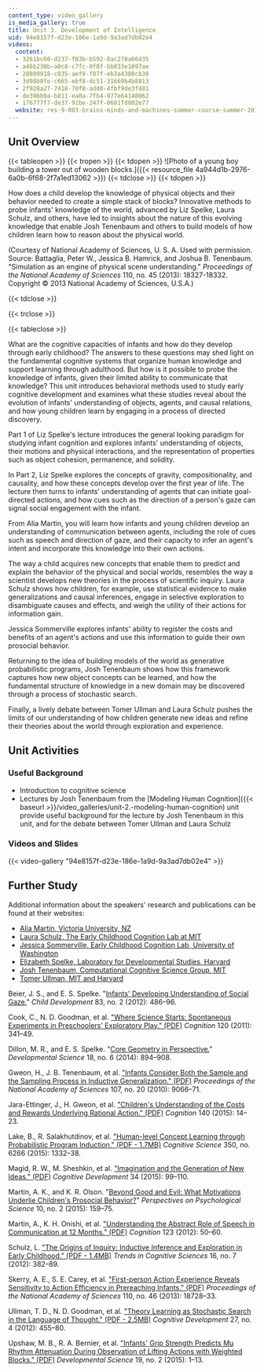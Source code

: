 ```yaml
---
content_type: video_gallery
is_media_gallery: true
title: Unit 3. Development of Intelligence
uid: 94e8157f-d23e-186e-1a9d-9a3ad7db02e4
videos:
  content:
  - 3261bc60-d237-f03b-b592-8ac278a66435
  - a46b230b-a0c8-c7fc-0f8f-bb833e1097ae
  - 28809918-c035-aef0-f87f-eb3a4380cb30
  - 3d98b8fe-c665-ebf8-dc51-31669b4b8813
  - 2f928a27-7410-70f8-add0-4fbf9de3f481
  - de39bb9a-b811-ea0a-7fb4-977e64148062
  - 176777f7-de37-91be-247f-0681fd802e77
  website: res-9-003-brains-minds-and-machines-summer-course-summer-2015
---
```


Unit Overview
-------------

{{< tableopen >}}
{{< tropen >}}
{{< tdopen >}}
![Photo of a young boy building a tower out of wooden blocks.]({{< resource_file 4a944d1b-2976-6a0b-6f68-2f7a1ed13062 >}})
{{< tdclose >}}
{{< tdopen >}}


How does a child develop the knowledge of physical objects and their behavior needed to create a simple stack of blocks? Innovative methods to probe infants' knowledge of the world, advanced by Liz Spelke, Laura Schulz, and others, have led to insights about the nature of this evolving knowledge that enable Josh Tenenbaum and others to build models of how children learn how to reason about the physical world.

(Courtesy of National Academy of Sciences, U. S. A. Used with permission. Source: Battaglia, Peter W., Jessica B. Hamrick, and Joshua B. Tenenbaum. "Simulation as an engine of physical scene understanding." _Proceedings of the National Academy of Sciences_ 110, no. 45 (2013): 18327-18332. Copyright © 2013 National Academy of Sciences, U.S.A.)


{{< tdclose >}}

{{< trclose >}}

{{< tableclose >}}

What are the cognitive capacities of infants and how do they develop through early childhood? The answers to these questions may shed light on the fundamental cognitive systems that organize human knowledge and support learning through adulthood. But how is it possible to probe the knowledge of infants, given their limited ability to communicate that knowledge? This unit introduces behavioral methods used to study early cognitive development and examines what these studies reveal about the evolution of infants' understanding of objects, agents, and causal relations, and how young children learn by engaging in a process of directed discovery.

Part 1 of Liz Spelke's lecture introduces the general looking paradigm for studying infant cognition and explores infants' understanding of objects, their motions and physical interactions, and the representation of properties such as object cohesion, permanence, and solidity.

In Part 2, Liz Spelke explores the concepts of gravity, compositionality, and causality, and how these concepts develop over the first year of life. The lecture then turns to infants' understanding of agents that can initiate goal-directed actions, and how cues such as the direction of a person's gaze can signal social engagement with the infant.

From Alia Martin, you will learn how infants and young children develop an understanding of communication between agents, including the role of cues such as speech and direction of gaze, and their capacity to infer an agent's intent and incorporate this knowledge into their own actions.

The way a child acquires new concepts that enable them to predict and explain the behavior of the physical and social worlds, resembles the way a scientist develops new theories in the process of scientific inquiry. Laura Schulz shows how children, for example, use statistical evidence to make generalizations and causal inferences, engage in selective exploration to disambiguate causes and effects, and weigh the utility of their actions for information gain.

Jessica Sommerville explores infants' ability to register the costs and benefits of an agent's actions and use this information to guide their own prosocial behavior.

Returning to the idea of building models of the world as generative probabilistic programs, Josh Tenenbaum shows how this framework captures how new object concepts can be learned, and how the fundamental structure of knowledge in a new domain may be discovered through a process of stochastic search.

Finally, a lively debate between Tomer Ullman and Laura Schulz pushes the limits of our understanding of how children generate new ideas and refine their theories about the world through exploration and experience.

Unit Activities
---------------

### Useful Background

*   Introduction to cognitive science
*   Lectures by Josh Tenenbaum from the [Modeling Human Cognition]({{< baseurl >}}/video_galleries/unit-2.-modeling-human-cognition) unit provide useful background for the lecture by Josh Tenenbaum in this unit, and for the debate between Tomer Ullman and Laura Schulz

### Videos and Slides

{{< video-gallery "94e8157f-d23e-186e-1a9d-9a3ad7db02e4" >}}


Further Study
-------------

Additional information about the speakers' research and publications can be found at their websites:

*   [Alia Martin, Victoria University, NZ](http://www.victoria.ac.nz/psyc/about/staff/alia-martin )
*   [Laura Schulz, The Early Childhood Cognition Lab at MIT](http://eccl.mit.edu/)
*   [Jessica Sommerville, Early Childhood Cognition Lab, University of Washington](https://www.psych.utoronto.ca/people/directories/all-faculty/jessica-sommerville)
*   [Elizabeth Spelke, Laboratory for Developmental Studies, Harvard](https://software.rc.fas.harvard.edu/lds/research/spelke/elizabeth-spelke/)
*   [Josh Tenenbaum, Computational Cognitive Science Group, MIT](http://cocosci.mit.edu/)
*   [Tomer Ullman, MIT and Harvard](http://www.mit.edu/~tomeru/)

Beier, J. S., and E. S. Spelke. "[Infants' Developing Understanding of Social Gaze.](https://doi.org/10.1111/j.1467-8624.2011.01702.x)" _Child Development_ 83, no. 2 (2012): 486–96.

Cook, C., N. D. Goodman, et al. ["Where Science Starts: Spontaneous Experiments in Preschoolers' Exploratory Play." (PDF)](https://pubmed.ncbi.nlm.nih.gov/21561605/) _Cognition_ 120 (2011): 341–49.

Dillon, M. R., and E. S. Spelke. "[Core Geometry in Perspective.](https://doi.org/10.1111/desc.12266)" _Developmental Science_ 18, no. 6 (2014): 894–908.

Gweon, H., J. B. Tenenbaum, et al. ["Infants Consider Both the Sample and the Sampling Process in Inductive Generalization." (PDF)](https://www.pnas.org/content/107/20/9066) _Proceedings of the National Academy of Sciences_ 107, no. 20 (2010): 9066–71.

Jara-Ettinger, J., H. Gweon, et al. ["Children's Understanding of the Costs and Rewards Underlying Rational Action." (PDF)](https://pubmed.ncbi.nlm.nih.gov/25867996/) _Cognition_ 140 (2015): 14–23.

Lake, B., R. Salakhutdinov, et al. ["Human-level Concept Learning through Probabilistic Program Induction." (PDF - 1.7MB)](http://www.cs.toronto.edu/~rsalakhu/papers/LakeEtAl2015Science.pdf) _Cognitive Science_ 350, no. 6266 (2015): 1332–38.

Magid, R. W., M. Sheshkin, et al. ["Imagination and the Generation of New Ideas." (PDF)](https://www.sciencedirect.com/science/article/abs/pii/S0885201414000744) _Cognitive Development_ 34 (2015): 99–110.

Martin, A. K., and K. R. Olson. "[Beyond Good and Evil: What Motivations Underlie Children's Prosocial Behavior?](http://dx.doi.org/10.1177/1745691615568998)" _Perspectives on Psychological Science_ 10, no. 2 (2015): 159–75.

Martin, A., K. H. Onishi, et al. ["Understanding the Abstract Role of Speech in Communication at 12 Months." (PDF)](https://www.academia.edu/3220656/Understanding_the_abstract_role_of_speech_in_communication_at_12_months) _Cognition_ 123 (2012): 50–60.

Schulz, L. ["The Origins of Inquiry: Inductive Inference and Exploration in Early Childhood." (PDF - 1.4MB)](https://www.sciencedirect.com/science/article/pii/S1364661312001301) _Trends in Cognitive Sciences_ 16, no. 7 (2012): 382–89.

Skerry, A. E., S. E. Carey, et al. ["First-person Action Experience Reveals Sensitivity to Action Efficiency in Prereaching Infants." (PDF)](http://www.pnas.org/content/pnas/110/46/18728.full.pdf) _Proceedings of the National Academy of Sciences_ 110, no. 46 (2013): 18728–33.

Ullman, T. D., N. D. Goodman, et al. ["Theory Learning as Stochastic Search in the Language of Thought." (PDF - 2.5MB)](http://web.mit.edu/tomeru/www/papers/tlss-final.pdf) _Cognitive Development_ 27, no. 4 (2012): 455–80.

Upshaw, M. B., R. A. Bernier, et al. ["Infants' Grip Strength Predicts Mu Rhythm Attenuation During Observation of Lifting Actions with Weighted Blocks." (PDF)](https://www.ncbi.nlm.nih.gov/pubmed/25939632) _Developmental Science_ 19, no. 2 (2015): 1–13.